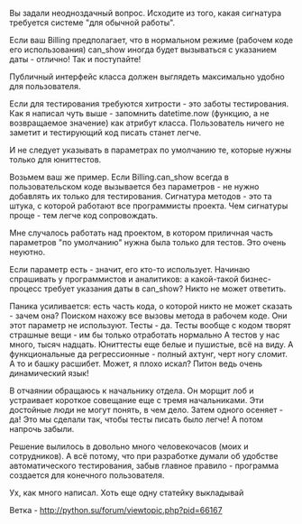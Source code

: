 Вы задали неодноздачный вопрос.
Исходите из того, какая сигнатура требуется системе "для обычной работы".

Если ваш Billing предполагает, что в нормальном режиме (рабочем коде его использования) can_show иногда будет вызываться с указанием даты - отлично!
Так и поступайте!

Публичный интерфейс класса должен выглядеть максимально удобно для пользователя.

Если для тестирования требуются хитрости - это заботы тестирования.
Как я написал чуть выше - запомнить datetime.now (функцию, а не возвращаемое значение) как атрибут класса.
Пользователь ничего не заметит и тестирующий код писать станет легче.

И не следует указывать в параметрах по умолчанию те, которые нужны только для юниттестов.

Возьмем ваш же пример. Если Billing.can_show всегда в пользовательском коде вызывается без параметров - не нужно добавлять их только для тестирования.
Сигнатура методов - это та штука, с которой работают все программисты проекта. Чем сигнатуры проще - тем легче код сопровождать.

Мне случалось работать над проектом, в котором приличная часть параметров "по умолчанию" нужна была только для тестов.
Это очень неуютно.

Если параметр есть - значит, его кто-то использует. 
Начинаю спрашивать у программистов и аналитиков: а какой-такой бизнес-процесс требует указания даты в can_show? Никто не может ответить.

Паника усиливается: есть часть кода, о которой никто не может сказать - зачем она?
Поиском нахожу все вызовы метода в рабочем коде. Они этот параметр не используют. Тесты - да. 
Тесты вообще с кодом творят страшные вещи - им бы только отработать нормально  А тестов у нас много, тысяч надцать.
Юниттесты еще белые и пушистые, всё на виду. А функциональные да регрессионные - полный ахтунг, черт ногу сломит. А то и башку расшибет.
Может, я плохо искал? Питон ведь очень динамический язык!

В отчаянии обращаюсь к начальнику отдела. Он морщит лоб и устраивает короткое совещание еще с тремя начальниками. 
Эти достойные люди не могут понять, в чем дело. 
Затем одного осеняет - да! Это мы сделали так, чтобы тесты писать было легче! А потом напрочь забыли.

Решение вылилось в довольно много человекочасов (моих и сотрудников).
А всё потому, что при разработке думали об удобстве автоматического тестирования, забыв главное правило - программа создается для конечного пользователя.

Ух, как много написал. Хоть еще одну статейку выкладывай




Ветка - http://python.su/forum/viewtopic.php?pid=66167
